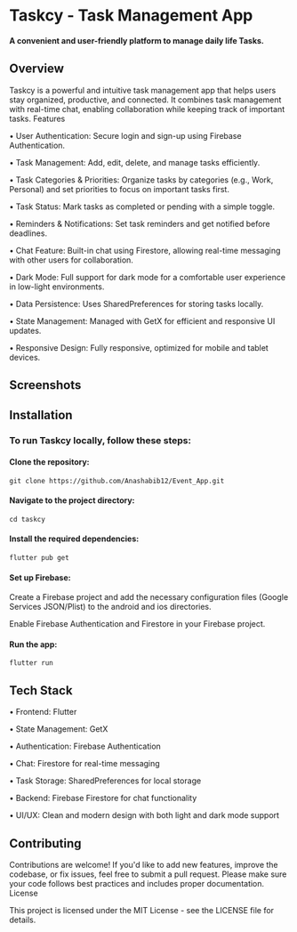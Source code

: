 # Taskcy - Task Management App


#### A convenient and user-friendly platform to manage daily life Tasks.


## Overview

Taskcy is a powerful and intuitive task management app that helps users stay organized, productive, and connected. It combines task management with real-time chat, enabling collaboration while keeping track of important tasks.
Features

• User Authentication: Secure login and sign-up using Firebase Authentication.
    
• Task Management: Add, edit, delete, and manage tasks efficiently.
    
• Task Categories & Priorities: Organize tasks by categories (e.g., Work, Personal) and set priorities to focus on important tasks first.
  
• Task Status: Mark tasks as completed or pending with a simple toggle.
  
• Reminders & Notifications: Set task reminders and get notified before deadlines.
  
• Chat Feature: Built-in chat using Firestore, allowing real-time messaging with other users for collaboration.
  
• Dark Mode: Full support for dark mode for a comfortable user experience in low-light environments.
  
• Data Persistence: Uses SharedPreferences for storing tasks locally.
  
• State Management: Managed with GetX for efficient and responsive UI updates.
  
• Responsive Design: Fully responsive, optimized for mobile and tablet devices.
  

## Screenshots




## Installation

### To run Taskcy locally, follow these steps:

 #### Clone the repository:

    git clone https://github.com/Anashabib12/Event_App.git

#### Navigate to the project directory:

    cd taskcy

#### Install the required dependencies:

    flutter pub get

#### Set up Firebase:

  Create a Firebase project and add the necessary configuration files (Google Services JSON/Plist) to the android and ios directories.
  
  Enable Firebase Authentication and Firestore in your Firebase project.

#### Run the app:

    flutter run

## Tech Stack

• Frontend: Flutter
  
• State Management: GetX
  
• Authentication: Firebase Authentication
  
• Chat: Firestore for real-time messaging
  
• Task Storage: SharedPreferences for local storage
  
• Backend: Firebase Firestore for chat functionality
  
• UI/UX: Clean and modern design with both light and dark mode support
  

## Contributing

Contributions are welcome! If you'd like to add new features, improve the codebase, or fix issues, feel free to submit a pull request. Please make sure your code follows best practices and includes proper documentation.
License

This project is licensed under the MIT License - see the LICENSE file for details.

